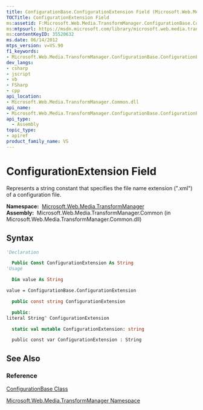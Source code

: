 ```yaml
---
title: ConfigurationBase.ConfigurationExtension Field (Microsoft.Web.Media.TransformManager)
TOCTitle: ConfigurationExtension Field
ms:assetid: F:Microsoft.Web.Media.TransformManager.ConfigurationBase.ConfigurationExtension
ms:mtpsurl: https://msdn.microsoft.com/library/microsoft.web.media.transformmanager.configurationbase.configurationextension(v=VS.90)
ms:contentKeyID: 35520632
ms.date: 06/14/2012
mtps_version: v=VS.90
f1_keywords:
- Microsoft.Web.Media.TransformManager.ConfigurationBase.ConfigurationExtension
dev_langs:
- csharp
- jscript
- vb
- FSharp
- cpp
api_location:
- Microsoft.Web.Media.TransformManager.Common.dll
api_name:
- Microsoft.Web.Media.TransformManager.ConfigurationBase.ConfigurationExtension
api_type:
  - Assembly
topic_type:
- apiref
product_family_name: VS
---
```


# ConfigurationExtension Field

Represents a string constant that specifies the file name extension (".xml") of a configuration file.

**Namespace:**  [Microsoft.Web.Media.TransformManager](microsoft-web-media-transformmanager-namespace.md)  
**Assembly:**  Microsoft.Web.Media.TransformManager.Common (in Microsoft.Web.Media.TransformManager.Common.dll)

## Syntax

```vb
'Declaration

  Public Const ConfigurationExtension As String
'Usage

  Dim value As String

value = ConfigurationBase.ConfigurationExtension
```

```csharp
  public const string ConfigurationExtension
```

```cpp
  public:
literal String^ ConfigurationExtension
```

``` fsharp
  static val mutable ConfigurationExtension: string
```

```jscript
  public const var ConfigurationExtension : String
```

## See Also

### Reference

[ConfigurationBase Class](configurationbase-class-microsoft-web-media-transformmanager.md)

[Microsoft.Web.Media.TransformManager Namespace](microsoft-web-media-transformmanager-namespace.md)
